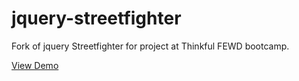 # jquery-streetfighter
Fork of jquery Streetfighter for project at Thinkful FEWD bootcamp.

<a href="http://isvictorious.github.io/jquery-streetfighter/" target="_blank">View Demo</a>
